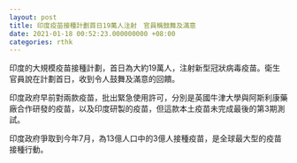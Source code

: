 ```yaml
---
layout: post
title: 印度疫苗接種計劃首日19萬人注射　官員稱鼓舞及滿意
date: 2021-01-18 00:52:23.000000000 +08:00
categories: rthk
---
```


印度的大規模疫苗接種計劃，首日為大約19萬人，注射新型冠狀病毒疫苗。衛生官員說在計劃首日，收到令人鼓舞及滿意的回饋。

印度政府早前對兩款疫苗，批出緊急使用許可，分別是英國牛津大學與阿斯利康藥廠合作研發的疫苗，以及印度研製的疫苗，但這款本土疫苗未完成最後的第3期測試。

印度政府爭取到今年7月，為13億人口中的3億人接種疫苗，是全球最大型的疫苗接種行動。

